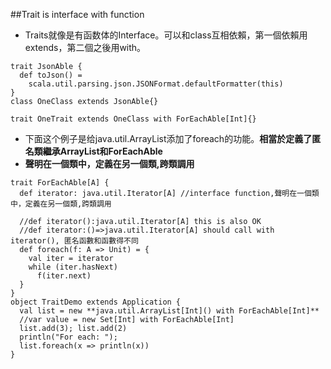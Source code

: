 ##Trait is interface with function
- Traits就像是有函数体的Interface。可以和class互相依賴，第一個依賴用extends，第二個之後用with。
```
trait JsonAble {
  def toJson() =
    scala.util.parsing.json.JSONFormat.defaultFormatter(this)
}
class OneClass extends JsonAble{}

trait OneTrait extends OneClass with ForEachAble[Int]{}
```

- 下面这个例子是给java.util.ArrayList添加了foreach的功能。**相當於定義了匿名類繼承ArrayList和ForEachAble**
- **聲明在一個類中，定義在另一個類,跨類調用**
```
trait ForEachAble[A] {
  def iterator: java.util.Iterator[A] //interface function,聲明在一個類中，定義在另一個類,跨類調用

  //def iterator():java.util.Iterator[A] this is also OK
  //def iterator:()=>java.util.Iterator[A] should call with iterator(), 匿名函數和函數得不同
  def foreach(f: A => Unit) = {
    val iter = iterator
    while (iter.hasNext)
      f(iter.next)
  }
}
object TraitDemo extends Application {
  val list = new **java.util.ArrayList[Int]() with ForEachAble[Int]**
  //var value = new Set[Int] with ForEachAble[Int]
  list.add(3); list.add(2)
  println("For each: ");
  list.foreach(x => println(x))
}
```

